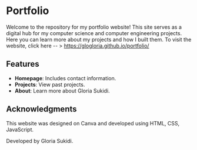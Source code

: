 # Portfolio
Welcome to the repository for my portfolio website! This site serves as a digital hub for my computer science and computer engineering projects. Here you can learn more about my projects and how I built them. To visit the website, click here -- > https://glogloria.github.io/portfolio/

## Features
- **Homepage**: Includes contact information.
- **Projects**: View past projects.
- **About**: Learn more about Gloria Sukidi.

## Acknowledgments
This website was designed on Canva and developed using HTML, CSS, JavaScript.

Developed by Gloria Sukidi.
